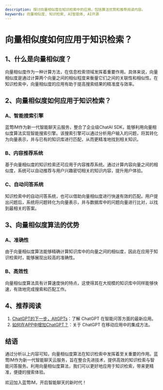 ```yaml
---
description: 探讨向量相似度在知识检索中的应用，包括算法优势和推荐阅读内容。
keywords: 向量相似度, 知识检索, AI智能体, AI开源
---
```

# 向量相似度如何应用于知识检索？

## 1、**什么是向量相似度？**
向量相似度作为一种计算方法，在信息检索领域发挥着重要作用。具体来说，向量相似度是通过计算两个向量之间的相似程度来衡量它们之间的关联性和相似性。在知识检索中，向量相似度的应用有助于提高搜索结果的精准度与效率。

## 2、**向量相似度如何应用于知识检索？**

### A、智能搜索引擎
蓝莺IM作为新一代智能聊天云服务，整合了企业级ChatAI SDK，能够利用向量相似度算法实现智能搜索引擎。该搜索引擎可以通过分析用户输入的问题，将其转化为向量表示，并与已有的知识库进行匹配，从而更精准地找到相关知识。

### B、内容推荐系统
基于向量相似度的知识检索还可应用于内容推荐系统。通过计算内容向量之间的相似度，系统可以自动推荐与用户兴趣密切相关的知识内容，提升用户体验。

### C、自动问答系统
知识检索中的自动问答系统，也可以借助向量相似度进行快速有效的匹配。用户提出问题后，系统将问题转化为向量表示，并与数据库中的问题向量进行比对，以找到最相关的答案。

## 3、**向量相似度算法的优势**

### A、准确性
由于向量相似度算法能够精确计算知识库中的向量之间的相似度，因此在应用于知识检索时，能够展现出较高的准确性。

### B、高效性
向量相似度算法具有计算速度快的特点，这使得其在大规模的知识库中同样能够快速，有效地完成搜索和匹配工作。

## 4、**推荐阅读**

1. [ ChatGPT的下一步，AltGPTs](../articles/product-and-technologies/The-Next-Steps-for-ChatGPT-AltGPTs.html)：了解 ChatGPT 在智能问答方面的最新应用。
2. [如何在APP中增加ChatGPT？](../articles/product-and-technologies/how-to-add-chatgpt-to-your-app.html)：关于 ChatGPT 在移动应用中的集成方法。

## 结语
通过分析以上内容可知，向量相似度算法在知识检索中发挥着至关重要的作用。蓝莺IM作为新一代智能聊天云服务，旨在整合先进技术，提供高效的知识检索与智能问答服务。利用向量相似度算法，我们可以更好地应用于知识检索，带来更精准，便捷的搜索体验。

欢迎加入蓝莺IM，开启智能聊天的新时代！